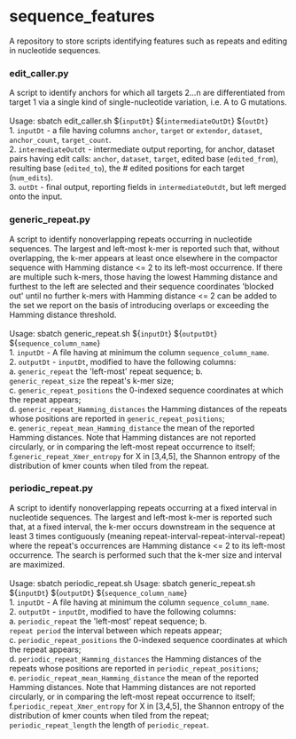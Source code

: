 # sequence_features
A repository to store scripts identifying features such as repeats and editing in nucleotide sequences.

### edit_caller.py
A script to identify anchors for which all targets 2...n are differentiated from target 1 via a single kind of single-nucleotide variation, i.e. A to G mutations. <br><br> Usage: sbatch edit_caller.sh ${```inputDt```} ${```intermediateOutDt```} ${```outDt```} <br> 1. ```inputDt``` - a file having columns ```anchor```, ```target``` or ```extendor```, ```dataset```, ```anchor_count```, ```target_count```. <br> 2. ```intermediateOutdt``` - intermediate output reporting, for anchor, dataset pairs having edit calls: 
```anchor```, ```dataset```, ```target```, edited base (```edited_from```), resulting base (```edited_to```), the # edited positions for each target (```num_edits```). <br> 3. ```outDt``` - final output, reporting fields in ```intermediateOutdt```, but left merged onto the input.

### generic_repeat.py
A script to identify nonoverlapping repeats occurring in nucleotide sequences. The largest and left-most k-mer is reported such that, without overlapping, the k-mer appears at least once elsewhere in the compactor sequence with Hamming distance <= 2 to its left-most occurrence. If there are multiple such k-mers, those having the lowest Hamming distance and furthest to the left are selected and their sequence coordinates 'blocked out' until no further k-mers with Hamming distance <= 2 can be added to the set we report on the basis of introducing overlaps or exceeding the Hamming distance threshold.   <br><br> Usage: sbatch generic_repeat.sh ${```inputDt```} ${```outputDt```} ${```sequence_column_name```} <br> 1. ```inputDt``` - A file having at minimum the column ```sequence_column_name```. <br> 2. ```outputDt``` - ```inputDt```, modified to have the following columns: <br>a. ```generic_repeat``` the 'left-most' repeat sequence; b. <br>```generic_repeat_size``` the repeat's k-mer size;<br> c. ```generic_repeat_positions``` the 0-indexed sequence coordinates at which the repeat appears;<br> d. ```generic_repeat_Hamming_distances``` the Hamming distances of the repeats whose positions are reported in ```generic_repeat_positions```; <br>e. ```generic_repeat_mean_Hamming_distance``` the mean of the reported Hamming distances. Note that Hamming distances are not reported circularly, or in comparing the left-most repeat occurrence to itself; <br> f.```generic_repeat_Xmer_entropy``` for X in [3,4,5], the Shannon entropy of the distribution of kmer counts when tiled from the repeat.


### periodic_repeat.py
A script to identify nonoverlapping repeats occurring at a fixed interval in nucleotide sequences. The largest and left-most k-mer is reported such that, at a fixed interval, the k-mer occurs downstream in the sequence at least 3 times contiguously (meaning repeat-interval-repeat-interval-repeat) where the repeat's occurrences are Hamming distance <= 2 to its left-most occurrence. The search is performed such that the k-mer size and interval are maximized. 
<br><br> Usage: sbatch periodic_repeat.sh Usage: sbatch generic_repeat.sh ${```inputDt```} ${```outputDt```} ${```sequence_column_name```} <br> 1. ```inputDt``` - A file having at minimum the column ```sequence_column_name```. <br> 2. ```outputDt``` - ```inputDt```, modified to have the following columns: <br>a. ```periodic_repeat``` the 'left-most' repeat sequence; b. <br>```repeat period``` the interval between which repeats appear;<br> c. ```periodic_repeat_positions``` the 0-indexed sequence coordinates at which the repeat appears;<br> d. ```periodic_repeat_Hamming_distances``` the Hamming distances of the repeats whose positions are reported in ```periodic_repeat_positions```; <br>e. ```periodic_repeat_mean_Hamming_distance``` the mean of the reported Hamming distances. Note that Hamming distances are not reported circularly, or in comparing the left-most repeat occurrence to itself; <br> f.```periodic_repeat_Xmer_entropy``` for X in [3,4,5], the Shannon entropy of the distribution of kmer counts when tiled from the repeat; <g> ```periodic_repeat_length``` the length of ```periodic_repeat```.


